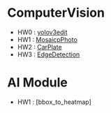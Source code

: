 # ComputerVision

* HW0 : [yolov3edit](https://github.com/aaron851113/ComputerVision/tree/master/yolov3edit)
* HW1 : [MosaicpPhoto](https://github.com/aaron851113/ComputerVision/tree/master/MosaicpPhoto)
* HW2 : [CarPlate](https://github.com/aaron851113/ComputerVision/tree/master/CarPlate)
* HW3 : [EdgeDetection](https://github.com/aaron851113/ComputerVision/tree/master/EdgeDetection)

# AI Module 

* HW1 : [bbox_to_heatmap]
